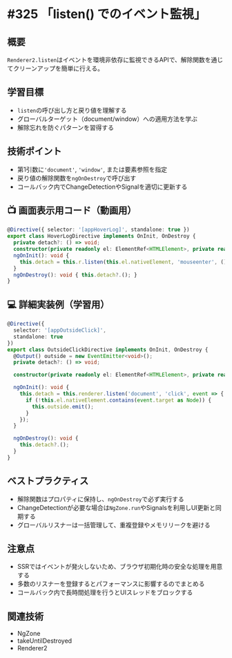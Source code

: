 # #325 「listen() でのイベント監視」

## 概要
`Renderer2.listen`はイベントを環境非依存に監視できるAPIで、解除関数を通じてクリーンアップを簡単に行える。

## 学習目標
- `listen`の呼び出し方と戻り値を理解する
- グローバルターゲット（document/window）への適用方法を学ぶ
- 解除忘れを防ぐパターンを習得する

## 技術ポイント
- 第1引数に`'document'`, `'window'`, または要素参照を指定
- 戻り値の解除関数を`ngOnDestroy`で呼び出す
- コールバック内でChangeDetectionやSignalを適切に更新する

## 📺 画面表示用コード（動画用）
```typescript
@Directive({ selector: '[appHoverLog]', standalone: true })
export class HoverLogDirective implements OnInit, OnDestroy {
  private detach?: () => void;
  constructor(private readonly el: ElementRef<HTMLElement>, private readonly r: Renderer2) {}
  ngOnInit(): void {
    this.detach = this.r.listen(this.el.nativeElement, 'mouseenter', () => console.log('hover'));
  }
  ngOnDestroy(): void { this.detach?.(); }
}
```

## 💻 詳細実装例（学習用）
```typescript
@Directive({
  selector: '[appOutsideClick]',
  standalone: true
})
export class OutsideClickDirective implements OnInit, OnDestroy {
  @Output() outside = new EventEmitter<void>();
  private detach?: () => void;

  constructor(private readonly el: ElementRef<HTMLElement>, private readonly renderer: Renderer2) {}

  ngOnInit(): void {
    this.detach = this.renderer.listen('document', 'click', event => {
      if (!this.el.nativeElement.contains(event.target as Node)) {
        this.outside.emit();
      }
    });
  }

  ngOnDestroy(): void {
    this.detach?.();
  }
}
```

## ベストプラクティス
- 解除関数はプロパティに保持し、`ngOnDestroy`で必ず実行する
- ChangeDetectionが必要な場合は`NgZone.run`やSignalsを利用しUI更新と同期する
- グローバルリスナーは一括管理して、重複登録やメモリリークを避ける

## 注意点
- SSRではイベントが発火しないため、ブラウザ初期化時の安全な処理を用意する
- 多数のリスナーを登録するとパフォーマンスに影響するのでまとめる
- コールバック内で長時間処理を行うとUIスレッドをブロックする

## 関連技術
- NgZone
- takeUntilDestroyed
- Renderer2

